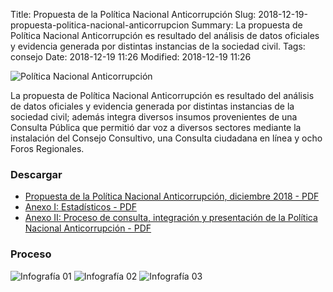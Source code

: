 Title: Propuesta de la Política Nacional Anticorrupción
Slug: 2018-12-19-propuesta-politica-nacional-anticorrupcion
Summary: La propuesta de Política Nacional Anticorrupción es resultado del análisis de datos oficiales y evidencia generada por distintas instancias de la sociedad civil.
Tags: consejo
Date: 2018-12-19 11:26
Modified: 2018-12-19 11:26


<img class="img-fluid" src="politica-nacional-anticorrupcion.jpg" alt="Política Nacional Anticorrupción">

La propuesta de Política Nacional Anticorrupción es resultado del análisis de datos oficiales y evidencia generada por distintas instancias de la sociedad civil; además integra diversos insumos provenientes de una Consulta Pública que permitió dar voz a diversos sectores mediante la instalación del Consejo Consultivo, una Consulta ciudadana en línea y ocho Foros Regionales.

### Descargar

* [Propuesta de la Política Nacional Anticorrupción, diciembre 2018 - PDF](propuesta-politica-nacional-anticorrupcion-2018-12.pdf)
* [Anexo I: Estadísticos - PDF](propuesta-politica-nacional-anticorrupcion-2018-12-anexo-1.pdf)
* [Anexo II: Proceso de consulta, integración y presentación de la Política Nacional Anticorrupción - PDF](propuesta-politica-nacional-anticorrupcion-2018-12-anexo-2.pdf)

### Proceso

<img class="img-fluid" src="infografia-01.jpg" alt="Infografía 01">

<img class="img-fluid" src="infografia-02.jpg" alt="Infografía 02">

<img class="img-fluid" src="infografia-03.jpg" alt="Infografía 03">

